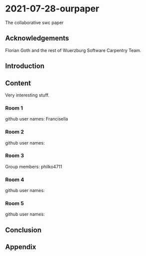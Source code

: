 # 2021-07-28-ourpaper
The collaborative swc paper

## Acknowledgements

Florian Goth and the rest of Wuerzburg Software Carpentry Team.


## Introduction

## Content
Very interesting stuff.

### Room 1
github user names:
Francisella

### Room 2
github user names:

### Room 3
Group members: philko4711

### Room 4
github user names:

### Room 5
github user names:


## Conclusion

## Appendix
